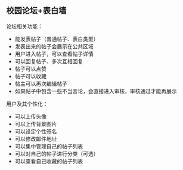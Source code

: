 ## 校园论坛+表白墙

论坛相关功能：
* 能发表帖子（普通帖子、表白类型）
* 发表出来的帖子会展示在公共区域
* 用户进入帖子，可以查看帖子详情
* 可以回复帖子、多次互相回复
* 帖子可以点赞
* 帖子可以收藏
* 帖主可以再次编辑帖子
* 如果帖子中包含一些不当言论，会直接进入审核，审核通过才能再展示

用户及其个性化：
* 可以上传头像
* 可以上传背景图片
* 可以设定个性签名
* 可以修改邮件地址
* 可以集中管理自己的帖子列表
* 可以对自己的帖子进行分类（可选）
* 可以查看自己收藏的帖子列表